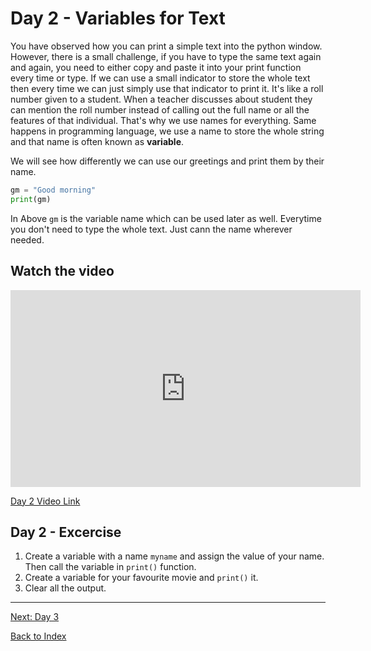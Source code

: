 
# Day 2 - Variables for Text

You have observed how you can print a simple text into the python window. However, there is a small challenge, if you have to type the same text again and again, you need to either copy and paste it into your print function every time or type. If we can use a small indicator to store the whole text then every time we can just simply use that indicator to print it. It's like a roll number given to a student. When a teacher discusses about student they can mention the roll number instead of calling out the full name or all the features of that individual. That's why we use names for everything. Same happens in programming language, we use a name to store the whole string and that name is often known as **variable**.

We will see how differently we can use our greetings and print them by their name.

```python
gm = "Good morning"
print(gm)
```

In Above ```gm``` is the variable name which can be used later as well. Everytime you don't need to type the whole text. Just cann the name wherever needed.  

## Watch the video

<iframe width="560" height="315" src="https://www.youtube.com/embed/TmcfL5JH6u0" frameborder="0" allow="accelerometer; autoplay; encrypted-media; gyroscope; picture-in-picture" allowfullscreen></iframe>

[Day 2 Video Link](https://youtu.be/TmcfL5JH6u0)
## Day 2 - Excercise

1. Create a variable with a name `myname` and assign the value of your name. Then call the variable in `print()` function.
2. Create a variable for your favourite movie and `print()` it.
3. Clear all the output.

---
[Next: Day 3](03-day03.md)

[Back to Index](index.md)